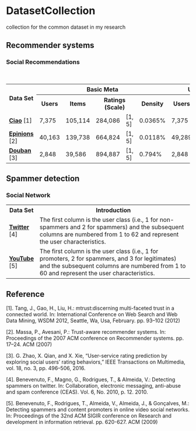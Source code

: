 # DatasetCollection
collection for the common dataset in my research

<h2>Recommender systems</h2>
<h3>Social Recommendations</h3>
<div>
 <table class="table table-hover table-bordered">
  <tr>
    <th rowspan="2" scope="col">Data Set</th>
    <th colspan="5" scope="col" class="text-center">Basic Meta</th>
    <th colspan="3" scope="col" class="text-center">User Context</th> 
    </tr>
  <tr>
    <th class="text-center">Users</th>
    <th class="text-center">Items</th>
    <th colspan="2" class="text-center">Ratings (Scale)</th>
    <th class="text-center">Density</th>
    <th class="text-center">Users</th>
    <th colspan="2" class="text-center">Links (Type)</th>
    </tr> 
  <tr>
    <td><a href="https://pan.baidu.com/s/1qY7Ek0W" target="_blank"><b>Ciao</b></a> [1]</td>
    <td>7,375</td>
    <td>105,114</td>
    <td width="6%">284,086</td>
    <td width="10%">[1, 5]</td>
    <td>0.0365%</td>
    <td width="4%">7,375</td>
    <td width="5%">111,781</td>
    <td>Trust</td>
    </tr> 
  <tr>
    <td><a href="http://www.trustlet.org/downloaded_epinions.html" target="_blank"><b>Epinions</b></a> [2]</td>
    <td>40,163</td>
    <td>139,738</td>
    <td width="6%">664,824</td>
    <td width="10%">[1, 5]</td>
    <td>0.0118%</td>
    <td width="4%">49,289</td>
    <td width="5%">487,183</td>
    <td>Trust</td>
    </tr> 
   <tr>
    <td><a href="https://pan.baidu.com/s/1hrJP6rq" target="_blank"><b>Douban</b></a> [3]</td>
    <td>2,848</td>
    <td>39,586</td>
    <td width="6%">894,887</td>
    <td width="10%">[1, 5]</td>
    <td>0.794%</td>
    <td width="4%">2,848</td>
    <td width="5%">35,770</td>
    <td>Trust</td>
    </tr> 
  </table>
</div>

<h2>Spammer detection</h2>
<h3>Social Network</h3>
<div>
 <table class="table table-hover table-bordered">
  <tr>
    <th width="15%" scope="col"> Data Set </th>
    <th scope="col" class="text-center"> Introduction </th>
    </tr>
  <tr>
    <td><a href="http://pan.baidu.com/s/1dF2BzY5"  target="_blank"><b>Twitter</b></a> [4]</td>
    <td>The first column is the user class (i.e., 1 for non-spammers and 2 for spammers) and the subsequent columns are numbered from 1 to 62 and represent the user characteristics.
</td>
    </tr>
  <tr>
    <td><a href="http://pan.baidu.com/s/1bHu2uy"  target="_blank"><b>YouTube</b></a> [5]</td>
    <td>The first column is the user class (i.e., 1 for promoters, 2 for spammers, and 3 for legitimates) and the subsequent columns are numbered from 1 to 60 and represent the user characteristics.</td>
    </tr>
  </table>
  </div>


<h2>Reference</h2>
<p>[1]. Tang, J., Gao, H., Liu, H.: mtrust:discerning multi-faceted trust in a connected world. In: International Conference on Web Search and Web Data Mining, WSDM 2012, Seattle, Wa, Usa, February. pp. 93–102 (2012)</p>
<p>[2]. Massa, P., Avesani, P.: Trust-aware recommender systems. In: Proceedings of the 2007 ACM conference on Recommender systems. pp. 17–24. ACM (2007) </p>
<p>[3].  G. Zhao, X. Qian, and X. Xie, “User-service rating prediction by exploring social users’ rating behaviors,” IEEE Transactions on Multimedia, vol. 18, no. 3, pp. 496–506, 2016.</p>
<p>[4]. Benevenuto, F., Magno, G., Rodrigues, T., & Almeida, V.: Detecting spammers on twitter. In: Collaboration, electronic messaging, anti-abuse and spam conference (CEAS). Vol. 6, No. 2010, p. 12. 2010. </p>
<p>[5]. Benevenuto, F., Rodrigues, T., Almeida, V., Almeida, J., & Gonçalves, M.: Detecting spammers and content promoters in online video social networks. In: Proceedings of the 32nd ACM SIGIR conference on Research and development in information retrieval. pp. 620-627. ACM (2009) </p>